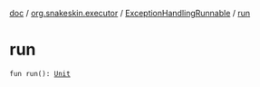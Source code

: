 [doc](../../index.md) / [org.snakeskin.executor](../index.md) / [ExceptionHandlingRunnable](index.md) / [run](./run.md)

# run

`fun run(): `[`Unit`](https://kotlinlang.org/api/latest/jvm/stdlib/kotlin/-unit/index.html)